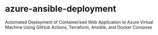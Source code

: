 # azure-ansible-deployment
Automated Deployment of Containerised Web Application to Azure Virtual Machine Using GitHub Actions, Terraform, Ansible, and Docker Compose
